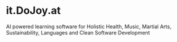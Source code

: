# it.DoJoy.at
 AI powered learning software for Holistic Health, Music, Martial Arts, Sustainability, Languages and Clean Software Development
